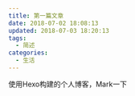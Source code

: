 ```yaml
---
title: 第一篇文章
date: 2018-07-02 18:08:13
updated: 2018-07-03 18:20:13
tags:
  - 简述
categories:
  - 生活
---
```


使用Hexo构建的个人博客，Mark一下